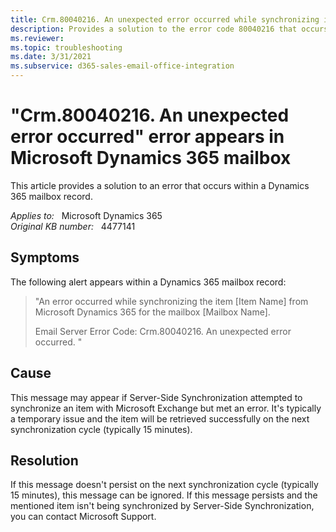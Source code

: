 ```yaml
---
title: Crm.80040216. An unexpected error occurred while synchronizing item
description: Provides a solution to the error code 80040216 that occurs within a Dynamics 365 mailbox record.
ms.reviewer: 
ms.topic: troubleshooting
ms.date: 3/31/2021
ms.subservice: d365-sales-email-office-integration
---
```

# "Crm.80040216. An unexpected error occurred" error appears in Microsoft Dynamics 365 mailbox

This article provides a solution to an error that occurs within a Dynamics 365 mailbox record.

_Applies to:_ &nbsp; Microsoft Dynamics 365  
_Original KB number:_ &nbsp; 4477141

## Symptoms

The following alert appears within a Dynamics 365 mailbox record:

> "An error occurred while synchronizing the item [Item Name] from Microsoft Dynamics 365 for the mailbox [Mailbox Name].
>
> Email Server Error Code: Crm.80040216. An unexpected error occurred. "

## Cause

This message may appear if Server-Side Synchronization attempted to synchronize an item with Microsoft Exchange but met an error. It's typically a temporary issue and the item will be retrieved successfully on the next synchronization cycle (typically 15 minutes).

## Resolution

If this message doesn't persist on the next synchronization cycle (typically 15 minutes), this message can be ignored. If this message persists and the mentioned item isn't being synchronized by Server-Side Synchronization, you can contact Microsoft Support.
